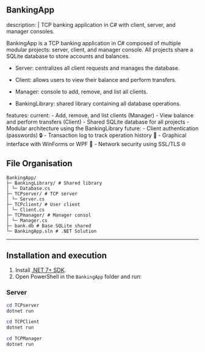 ## BankingApp 

description: |
  TCP banking application in C# with client, server, and manager consoles.

  BankingApp is a TCP banking application in C# composed of multiple modular projects: server, client, and manager console.
  All projects share a SQLite database to store accounts and balances.

  - Server: centralizes all client requests and manages the database.
    
  - Client: allows users to view their balance and perform transfers.
    
  - Manager: console to add, remove, and list all clients.
    
  - BankingLibrary: shared library containing all database operations.

features:
  current:
    - Add, remove, and list clients (Manager)
    - View balance and perform transfers (Client)
    - Shared SQLite database for all projects
    - Modular architecture using the BankingLibrary
  future:
    - Client authentication (passwords) 🔒
    - Transaction log to track operation history 📝
    - Graphical interface with WinForms or WPF 🎨
    - Network security using SSL/TLS 🌐


## File Organisation 

```
BankingApp/
├─ BankingLibrary/ # Shared library
│ └─ Database.cs
├─ TCPserver/ # TCP server
│ └─ Server.cs
├─ TCPclient/ # User client
│ └─ Client.cs
├─ TCPmanager/ # Manager consol 
│ └─ Manager.cs
├─ bank.db # Base SQLite shared
└─ BankingApp.sln # .NET Solution
```
---

## Installation and execution

1. Install [.NET 7+ SDK](https://dotnet.microsoft.com/download).  
2. Open PowerShell in the `BankingApp` folder and run:

### Server

```powershell
cd TCPserver
dotnet run

cd TCPClient
dotnet run

cd TCPManager
dotnet run



